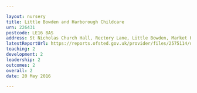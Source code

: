 ```yaml
---

layout: nursery
title: Little Bowden and Harborough Childcare
urn: 226431
postcode: LE16 8AS
address: St Nicholas Church Hall, Rectory Lane, Little Bowden, Market Harborough, Leicestershire, LE16 8AS
latestReportUrl: https://reports.ofsted.gov.uk/provider/files/2575114/urn/226431.pdf
teaching: 2
development: 2
leadership: 2
outcomes: 2
overall: 2
date: 20 May 2016

---
```

